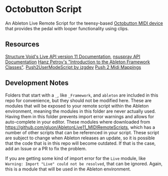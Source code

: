 # Octobutton Script

An Ableton Live Remote Script for the teensy-based [Octobutton MIDI device](https://github.com/isfopo/octobutton-embed) that provides the pedal with looper functionality using clips.

## Resources

[Structure Void's Live API version 11 Documentation](https://structure-void.com/PythonLiveAPI_documentation/Live11.0.xml),
[nsuspray API Documentation](https://nsuspray.github.io/Live_API_Doc/)
[Hanz Petrov's "Introduction to the Ableton Framework Classes"](http://remotescripts.blogspot.com/2010/03/introduction-to-framework-classes.html).
[Push2UserModeScript by jzgdev](https://github.com/jzgdev/Push2UserModeScript)
[Push 2 Midi Mappings](https://i2.wp.com/www.joshuacasper.com/contents/uploads/MidiMapping.png?ssl=1)

## Development Notes

Folders that start with a `_`, like `_Framework`, and `ableton` are included in this repo for convenience, but they should not be modified here. These are modules that will be exposed to your remote script within the Ableton environment, meaning the modules in this folder are never actually used. Having them in this folder prevents import error warnings and allows for auto-complete in your editor. These modules where downloaded from <https://github.com/gluon/AbletonLive11_MIDIRemoteScripts>, which has a number of other scripts that can be referenced in your script. These script are subject to change when Ableton releases an update, so it is possible that the code that is in this repo will become outdated. If that is the case, add an Issue or a PR to fix the problem.

If you are getting some kind of import error for the `Live` module, like `Warning: Import "Live" could not be resolved`, that can be ignored. Again, this is a module that will be used in the Ableton environment.
